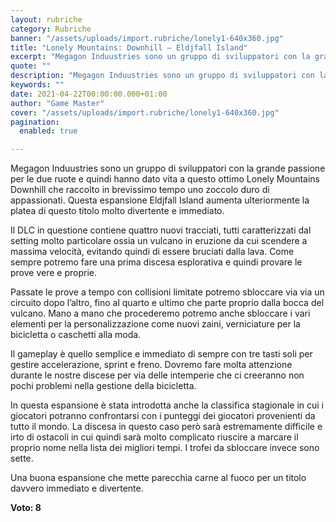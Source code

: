 ```yaml
---
layout: rubriche
category: Rubriche
banner: "/assets/uploads/import.rubriche/lonely1-640x360.jpg"
title: "Lonely Mountains: Downhill – Eldjfall Island"
excerpt: "Megagon Induustries sono un gruppo di sviluppatori con la grande passione per le due ruote e quindi hanno dato vita a questo ottimo Lonely Mountains Downhill che raccolto in brevissimo tempo uno zoccolo duro di appassionati. Questa espansione Eldjfall Island aumenta ulteriormente la platea di questo titolo molto divertente e immediato. Il DLC in questione [&hellip"
quote: ""
description: "Megagon Induustries sono un gruppo di sviluppatori con la grande passione per le due ruote e quindi hanno dato vita a questo ottimo Lonely Mountains Downhill che raccolto in brevissimo tempo uno zoccolo duro di appassionati. Questa espansione Eldjfall Island aumenta ulteriormente la platea di questo titolo molto divertente e immediato. Il DLC in questione [&hellip"
keywords: ""
date: 2021-04-22T00:00:00.000+01:00
author: "Game Master"
cover: "/assets/uploads/import.rubriche/lonely1-640x360.jpg"
pagination:
  enabled: true

---
```


Megagon Induustries sono un gruppo di sviluppatori con la grande passione per le due ruote e quindi hanno dato vita a questo ottimo Lonely Mountains Downhill che raccolto in brevissimo tempo uno zoccolo duro di appassionati. Questa espansione Eldjfall Island aumenta ulteriormente la platea di questo titolo molto divertente e immediato.

Il DLC in questione contiene quattro nuovi tracciati, tutti caratterizzati dal setting molto particolare ossia un vulcano in eruzione da cui scendere a massima velocità, evitando quindi di essere bruciati dalla lava. Come sempre potremo fare una prima discesa esplorativa e quindi provare le prove vere e proprie.

Passate le prove a tempo con collisioni limitate potremo sbloccare via via un circuito dopo l’altro, fino al quarto e ultimo che parte proprio dalla bocca del vulcano. Mano a mano che procederemo potremo anche sbloccare i vari elementi per la personalizzazione come nuovi zaini, verniciature per la bicicletta o caschetti alla moda.

Il gameplay è quello semplice e immediato di sempre con tre tasti soli per gestire accelerazione, sprint e freno. Dovremo fare molta attenzione durante le nostre discese per via delle intemperie che ci creeranno non pochi problemi nella gestione della bicicletta.

In questa espansione è stata introdotta anche la classifica stagionale in cui i giocatori potranno confrontarsi con i punteggi dei giocatori provenienti da tutto il mondo. La discesa in questo caso però sarà estremamente difficile e irto di ostacoli in cui quindi sarà molto complicato riuscire a marcare il proprio nome nella lista dei migliori tempi. I trofei da sbloccare invece sono sette.

Una buona espansione che mette parecchia carne al fuoco per un titolo davvero immediato e divertente.

**Voto: 8**
